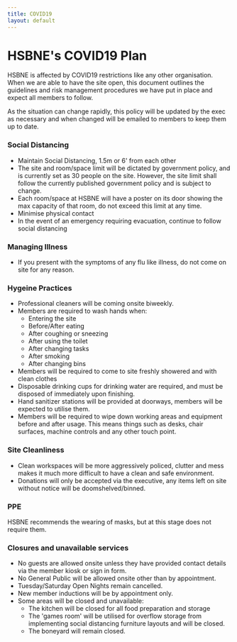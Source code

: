 ```yaml
---
title: COVID19
layout: default
---
```


# HSBNE's COVID19 Plan

HSBNE is affected by COVID19 restrictions like any other
organisation. When we are able to have the site open, this
document outlines the guidelines and risk management procedures
we have put in place and expect all members to follow.

As the situation can change rapidly, this policy will be updated
by the exec as necessary and when changed will be emailed to members
to keep them up to date.

### Social Distancing

* Maintain Social Distancing, 1.5m or 6' from each other
* The site and room/space limit will be dictated by government policy, and is currently
set as 30 people on the site. However, the site limit shall follow the currently published government policy and is subject to change.
* Each room/space at HSBNE will have a poster on its door showing the max capacity of that room, do not exceed this limit at any time.
* Minimise physical contact
* In the event of an emergency requiring evacuation, continue to follow
social distancing

### Managing Illness

* If you present with the symptoms of any flu like illness, do not come on
site for any reason.

### Hygeine Practices

* Professional cleaners will be coming onsite biweekly.
* Members are required to wash hands when:
	* Entering the site
	* Before/After eating
	* After coughing or sneezing
	* After using the toilet
	* After changing tasks
	* After smoking
	* After changing bins
* Members will be required to come to site freshly showered and with clean
clothes
* Disposable drinking cups for drinking water are required, and must be disposed
of immediately upon finishing.
* Hand sanitizer stations will be provided at doorways, members will be expected
to utilise them.
* Members will be required to wipe down working areas and equipment before and
after usage. This means things such as desks, chair surfaces, machine controls and
any other touch point.

### Site Cleanliness

* Clean workspaces will be more aggressively policed, clutter and mess makes it
much more difficult to have a clean and safe environment.
* Donations will only be accepted via the executive, any items left on site without
notice will be doomshelved/binned.

### PPE

HSBNE recommends the wearing of masks, but at this stage does not require them.

### Closures and unavailable services

* No guests are allowed onsite unless they have provided contact details via the member kiosk or sign in form.
* No General Public will be allowed onsite other than by appointment.
* Tuesday/Saturday Open Nights remain cancelled.
* New member inductions will be by appointment only.
* Some areas will be closed and unavailable:
	* The kitchen will be closed for all food preparation and storage
	* The 'games room' will be utilised for overflow storage from implementing
	social distancing furniture layouts and will be closed.
	* The boneyard will remain closed.
